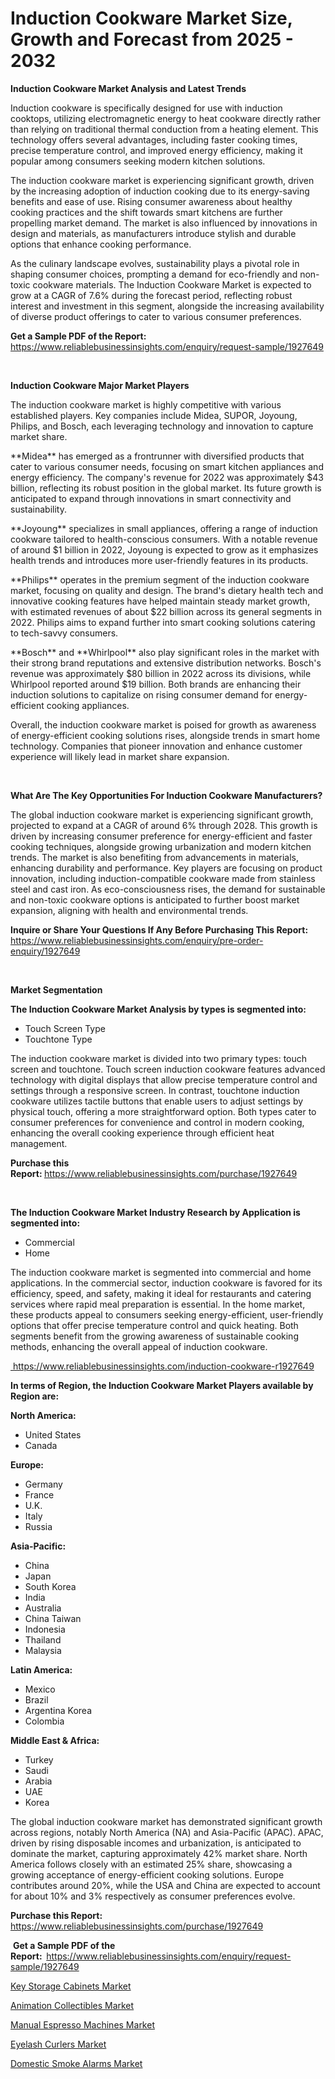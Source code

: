 <p><h1>Induction Cookware Market Size, Growth and Forecast from 2025 - 2032</h1></p><p><strong>Induction Cookware Market Analysis and Latest Trends</strong></p>
<p><p>Induction cookware is specifically designed for use with induction cooktops, utilizing electromagnetic energy to heat cookware directly rather than relying on traditional thermal conduction from a heating element. This technology offers several advantages, including faster cooking times, precise temperature control, and improved energy efficiency, making it popular among consumers seeking modern kitchen solutions.</p><p>The induction cookware market is experiencing significant growth, driven by the increasing adoption of induction cooking due to its energy-saving benefits and ease of use. Rising consumer awareness about healthy cooking practices and the shift towards smart kitchens are further propelling market demand. The market is also influenced by innovations in design and materials, as manufacturers introduce stylish and durable options that enhance cooking performance.</p><p>As the culinary landscape evolves, sustainability plays a pivotal role in shaping consumer choices, prompting a demand for eco-friendly and non-toxic cookware materials. The Induction Cookware Market is expected to grow at a CAGR of 7.6% during the forecast period, reflecting robust interest and investment in this segment, alongside the increasing availability of diverse product offerings to cater to various consumer preferences.</p></p>
<p><strong>Get a Sample PDF of the Report:&nbsp;</strong> <a href="https://www.reliablebusinessinsights.com/enquiry/request-sample/1927649?utm_campaign=101&utm_medium=2&utm_source=Github&utm_content=ia&utm_term=05042025&utm_id=induction-cookware">https://www.reliablebusinessinsights.com/enquiry/request-sample/1927649</a></p>
<p>&nbsp;</p>
<p><strong>Induction Cookware Major Market Players</strong></p>
<p><p>The induction cookware market is highly competitive with various established players. Key companies include Midea, SUPOR, Joyoung, Philips, and Bosch, each leveraging technology and innovation to capture market share.</p><p>**Midea** has emerged as a frontrunner with diversified products that cater to various consumer needs, focusing on smart kitchen appliances and energy efficiency. The company's revenue for 2022 was approximately $43 billion, reflecting its robust position in the global market. Its future growth is anticipated to expand through innovations in smart connectivity and sustainability.</p><p>**Joyoung** specializes in small appliances, offering a range of induction cookware tailored to health-conscious consumers. With a notable revenue of around $1 billion in 2022, Joyoung is expected to grow as it emphasizes health trends and introduces more user-friendly features in its products.</p><p>**Philips** operates in the premium segment of the induction cookware market, focusing on quality and design. The brand's dietary health tech and innovative cooking features have helped maintain steady market growth, with estimated revenues of about $22 billion across its general segments in 2022. Philips aims to expand further into smart cooking solutions catering to tech-savvy consumers.</p><p>**Bosch** and **Whirlpool** also play significant roles in the market with their strong brand reputations and extensive distribution networks. Bosch's revenue was approximately $80 billion in 2022 across its divisions, while Whirlpool reported around $19 billion. Both brands are enhancing their induction solutions to capitalize on rising consumer demand for energy-efficient cooking appliances.</p><p>Overall, the induction cookware market is poised for growth as awareness of energy-efficient cooking solutions rises, alongside trends in smart home technology. Companies that pioneer innovation and enhance customer experience will likely lead in market share expansion.</p></p>
<p>&nbsp;</p>
<p><strong>What Are The Key Opportunities For Induction Cookware Manufacturers?</strong></p>
<p><p>The global induction cookware market is experiencing significant growth, projected to expand at a CAGR of around 6% through 2028. This growth is driven by increasing consumer preference for energy-efficient and faster cooking techniques, alongside growing urbanization and modern kitchen trends. The market is also benefiting from advancements in materials, enhancing durability and performance. Key players are focusing on product innovation, including induction-compatible cookware made from stainless steel and cast iron. As eco-consciousness rises, the demand for sustainable and non-toxic cookware options is anticipated to further boost market expansion, aligning with health and environmental trends.</p></p>
<p><strong>Inquire or Share Your Questions If Any Before Purchasing This Report:</strong> <a href="https://www.reliablebusinessinsights.com/enquiry/pre-order-enquiry/1927649?utm_campaign=101&utm_medium=2&utm_source=Github&utm_content=ia&utm_term=05042025&utm_id=induction-cookware">https://www.reliablebusinessinsights.com/enquiry/pre-order-enquiry/1927649</a></p>
<p>&nbsp;</p>
<p><strong>Market Segmentation</strong></p>
<p><strong>The Induction Cookware Market Analysis by types is segmented into:</strong></p>
<p><ul><li>Touch Screen Type</li><li>Touchtone Type</li></ul></p>
<p><p>The induction cookware market is divided into two primary types: touch screen and touchtone. Touch screen induction cookware features advanced technology with digital displays that allow precise temperature control and settings through a responsive screen. In contrast, touchtone induction cookware utilizes tactile buttons that enable users to adjust settings by physical touch, offering a more straightforward option. Both types cater to consumer preferences for convenience and control in modern cooking, enhancing the overall cooking experience through efficient heat management.</p></p>
<p><strong>Purchase this Report:&nbsp;</strong><a href="https://www.reliablebusinessinsights.com/purchase/1927649?utm_campaign=101&utm_medium=2&utm_source=Github&utm_content=ia&utm_term=05042025&utm_id=induction-cookware">https://www.reliablebusinessinsights.com/purchase/1927649</a></p>
<p>&nbsp;</p>
<p><strong>The Induction Cookware Market Industry Research by Application is segmented into:</strong></p>
<p><ul><li>Commercial</li><li>Home</li></ul></p>
<p><p>The induction cookware market is segmented into commercial and home applications. In the commercial sector, induction cookware is favored for its efficiency, speed, and safety, making it ideal for restaurants and catering services where rapid meal preparation is essential. In the home market, these products appeal to consumers seeking energy-efficient, user-friendly options that offer precise temperature control and quick heating. Both segments benefit from the growing awareness of sustainable cooking methods, enhancing the overall appeal of induction cookware.</p></p>
<p><a href="https://www.reliablebusinessinsights.com/induction-cookware-r1927649?utm_campaign=101&utm_medium=2&utm_source=Github&utm_content=ia&utm_term=05042025&utm_id=induction-cookware">&nbsp;https://www.reliablebusinessinsights.com/induction-cookware-r1927649</a></p>
<p><strong>In terms of Region, the Induction Cookware Market Players available by Region are:</strong></p>
<p>
    <p> <strong> North America: </strong>
        <ul>
            <li>United States</li>
            <li>Canada</li>
        </ul>
        </p> 
    <p> <strong> Europe: </strong>
        <ul>
            <li>Germany</li>
            <li>France</li>
            <li>U.K.</li>
            <li>Italy</li>
            <li>Russia</li>
        </ul>
        </p> 
    <p> <strong> Asia-Pacific: </strong>
        <ul>
            <li>China</li>
            <li>Japan</li>
            <li>South Korea</li>
            <li>India</li>
            <li>Australia</li>
            <li>China Taiwan</li>
            <li>Indonesia</li>
            <li>Thailand</li>
            <li>Malaysia</li>
        </ul>
        </p> 
    <p> <strong> Latin America: </strong>
        <ul>
            <li>Mexico</li>
            <li>Brazil</li>
            <li>Argentina Korea</li>
            <li>Colombia</li>
        </ul>
        </p> 
    <p> <strong> Middle East & Africa: </strong>
        <ul>
            <li>Turkey</li>
            <li>Saudi</li>
            <li>Arabia</li>
            <li>UAE</li>
            <li>Korea</li>
        </ul>
    </p>
    </p>
<p><p>The global induction cookware market has demonstrated significant growth across regions, notably North America (NA) and Asia-Pacific (APAC). APAC, driven by rising disposable incomes and urbanization, is anticipated to dominate the market, capturing approximately 42% market share. North America follows closely with an estimated 25% share, showcasing a growing acceptance of energy-efficient cooking solutions. Europe contributes around 20%, while the USA and China are expected to account for about 10% and 3% respectively as consumer preferences evolve.</p></p>
<p><strong>Purchase this Report: </strong><a href="https://www.reliablebusinessinsights.com/purchase/1927649?utm_campaign=101&utm_medium=2&utm_source=Github&utm_content=ia&utm_term=05042025&utm_id=induction-cookware">https://www.reliablebusinessinsights.com/purchase/1927649</a></p>
<p>&nbsp;<strong>Get a Sample PDF of the Report:&nbsp;&nbsp;</strong><a href="https://www.reliablebusinessinsights.com/enquiry/request-sample/1927649?utm_campaign=101&utm_medium=2&utm_source=Github&utm_content=ia&utm_term=05042025&utm_id=induction-cookware">https://www.reliablebusinessinsights.com/enquiry/request-sample/1927649</a></p>
<p><strong></strong></p>
<p><p><a href="https://github.com/bocksovers0r/Market-Research-Report-List-1/blob/main/key-storage-cabinets-market.md?utm_campaign=101&utm_medium=2&utm_source=Github&utm_content=ia&utm_term=05042025&utm_id=induction-cookware">Key Storage Cabinets Market</a></p><p><a href="https://github.com/messonmengen75/Market-Research-Report-List-1/blob/main/animation-collectibles-market.md?utm_campaign=101&utm_medium=2&utm_source=Github&utm_content=ia&utm_term=05042025&utm_id=induction-cookware">Animation Collectibles Market</a></p><p><a href="https://github.com/skoppmerlib9/Market-Research-Report-List-1/blob/main/manual-espresso-machines-market.md?utm_campaign=101&utm_medium=2&utm_source=Github&utm_content=ia&utm_term=05042025&utm_id=induction-cookware">Manual Espresso Machines Market</a></p><p><a href="https://github.com/zymerivarrik6/Market-Research-Report-List-1/blob/main/eyelash-curlers-market.md?utm_campaign=101&utm_medium=2&utm_source=Github&utm_content=ia&utm_term=05042025&utm_id=induction-cookware">Eyelash Curlers Market</a></p><p><a href="https://github.com/saimntamiki/Market-Research-Report-List-1/blob/main/domestic-smoke-alarms-market.md?utm_campaign=101&utm_medium=2&utm_source=Github&utm_content=ia&utm_term=05042025&utm_id=induction-cookware">Domestic Smoke Alarms Market</a></p></p>